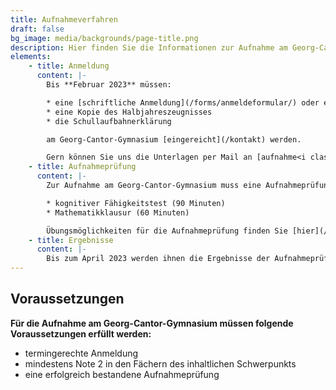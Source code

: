 ```yaml
---
title: Aufnahmeverfahren
draft: false
bg_image: media/backgrounds/page-title.png
description: Hier finden Sie die Informationen zur Aufnahme am Georg-Cantor-Gymnasium.
elements:
    - title: Anmeldung
      content: |-
        Bis **Februar 2023** müssen:

        * eine [schriftliche Anmeldung](/forms/anmeldeformular/) oder eine Anmeldung über das [Online-Anmeldeformular](/anmeldeformular)
        * eine Kopie des Halbjahreszeugnisses
        * die Schullaufbahnerklärung

        am Georg-Cantor-Gymnasium [eingereicht](/kontakt) werden.

        Gern können Sie uns die Unterlagen per Mail an [aufnahme<i class="fa-solid fa-at"></i>cantor-gymnasium.de](mailto:aufnahme@cantor-gymnasium.de) zusenden. Die Einladung zur Aufnahmeprüfung mit allen nötigen Informationen erhalten Sie dann ebenfalls per Mail.
    - title: Aufnahmeprüfung
      content: |-
        Zur Aufnahme am Georg-Cantor-Gymnasium muss eine Aufnahmeprüfung absolviert werden, die aus zwei Teilen besteht:

        * kognitiver Fähigkeitstest (90 Minuten)
        * Mathematikklausur (60 Minuten)

        Übungsmöglichkeiten für die Aufnahmeprüfung finden Sie [hier](/forms/aufnahmeklausur).
    - title: Ergebnisse
      content: |-
        Bis zum April 2023 werden ihnen die Ergebnisse der Aufnahmeprüfung schriftlich mitgeteilt.
---
```

## Voraussetzungen

**Für die Aufnahme am Georg-Cantor-Gymnasium müssen folgende Voraussetzungen erfüllt werden:**

* termingerechte Anmeldung
* mindestens Note 2 in den Fächern des inhaltlichen Schwerpunkts
* eine erfolgreich bestandene Aufnahmeprüfung